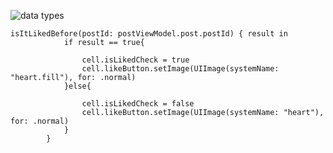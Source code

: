 
![data types](https://github.com/user-attachments/assets/5a584757-36bd-4ad3-b4a8-b9ef07db21cb)


```
isItLikedBefore(postId: postViewModel.post.postId) { result in
            if result == true{
                
                cell.isLikedCheck = true
                cell.likeButton.setImage(UIImage(systemName: "heart.fill"), for: .normal)
            }else{
                
                cell.isLikedCheck = false
                cell.likeButton.setImage(UIImage(systemName: "heart"), for: .normal)
            }
        }

```
